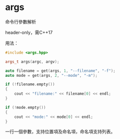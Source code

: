 # args
命令行參數解析

header-only，需C++17

用法：
``` c++
#include <args.hpp>

args_t args(argc, argv);

auto filename = get(args, 1, "--filename", "-f");
auto mode = get(args, 2, "--mode", "-m");

if (!filename.empty())
{
	cout << "filename:" << filename[0] << endl;
}

if (!mode.empty())
{
	cout << "mode:" << mode[0] << endl;
}
```
一行一個參數，支持位置項及命名項，命名項支持列表。
